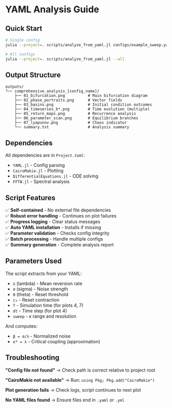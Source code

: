 # YAML Analysis Guide

## Quick Start
```bash
# Single config
julia --project=. scripts/analyze_from_yaml.jl configs/example_sweep.yaml

# All configs
julia --project=. scripts/analyze_from_yaml.jl --all
```

## Output Structure
```
outputs/
└── comprehensive_analysis_[config_name]/
    ├── 01_bifurcation.png          # Main bifurcation diagram
    ├── 02_phase_portraits.png      # Vector fields
    ├── 03_basins.png               # Initial condition outcomes
    ├── 04_timeseries_k*.png        # Time evolution (multiple)
    ├── 05_return_maps.png          # Recurrence analysis
    ├── 06_parameter_scan.png       # Equilibrium branches
    ├── 07_lyapunov.png             # Chaos indicator
    └── summary.txt                 # Analysis summary
```

## Dependencies

All dependencies are in `Project.toml`:
- `YAML.jl` - Config parsing
- `CairoMakie.jl` - Plotting
- `DifferentialEquations.jl` - ODE solving
- `FFTW.jl` - Spectral analysis

## Script Features

✅ **Self-contained** - No external file dependencies  
✅ **Robust error handling** - Continues on plot failures  
✅ **Progress logging** - Clear status messages  
✅ **Auto YAML installation** - Installs if missing  
✅ **Parameter validation** - Checks config integrity  
✅ **Batch processing** - Handle multiple configs  
✅ **Summary generation** - Complete analysis report

## Parameters Used

The script extracts from your YAML:
- `λ` (lambda) - Mean reversion rate
- `σ` (sigma) - Noise strength  
- `Θ` (theta) - Reset threshold
- `c₀` - Reset contraction
- `T` - Simulation time (for plots 4, 7)
- `dt` - Time step (for plot 4)
- `sweep` - κ range and resolution

And computes:
- `β = σ/λ` - Normalized noise
- `κ* = λ` - Critical coupling (approximation)

## Troubleshooting

**"Config file not found"**
→ Check path is correct relative to project root

**"CairoMakie not available"**
→ Run: `using Pkg; Pkg.add("CairoMakie")`

**Plot generation fails**
→ Check logs, script continues to next plot

**No YAML files found**
→ Ensure files end in `.yaml` or `.yml`